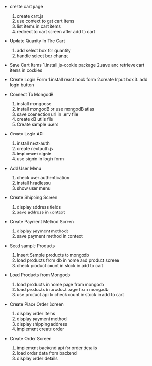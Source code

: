 - create cart page

  1. create cart.js
  2. use context to get cart items
  3. list items in cart items
  4. redirect to cart screen after add to cart

- Update Quanity In The Cart

  1. add select box for quantity
  2. handle select box change

- Save Cart Items
  1.install js-cookie package
  2.save and retrieve cart items in cookies
- Create Login Form
  1.install react hook form
  2.create Input box 3. add login button

- Connect To MongodB

  1. install mongoose
  2. install mongodB or use mongodB atlas
  3. save connection url in .env file
  4. create dB utils file
  5. Create sample users

- Create Login API

  1. install next-auth
  2. create nextauth.js
  3. implement signin
  4. use signin in login form

- Add User Menu

  1. check user authentication
  2. install headlessui
  3. show user menu

- Create Shipping Screen
  1. display address fields
  2. save address in context
- Create Payment Method Screen

  1.  display payment methods
  2.  save payment method in context

- Seed sample Products

  1. Insert Sample products to mongodb
  2. load products from db in home and product screen
  3. check product count in stock in add to cart

- Load Products from Mongodb

  1. load products in home page from mongodb
  2. load products in product page from mongodb
  3. use product api to check count in stock in add to cart

- Create Place Order Screen

  1. display order items
  2. display payment method
  3. display shipping address
  4. implement create order

- Create Order Screen
  1. implement backend api for order details
  2. load order data from backend
  3. display order details
